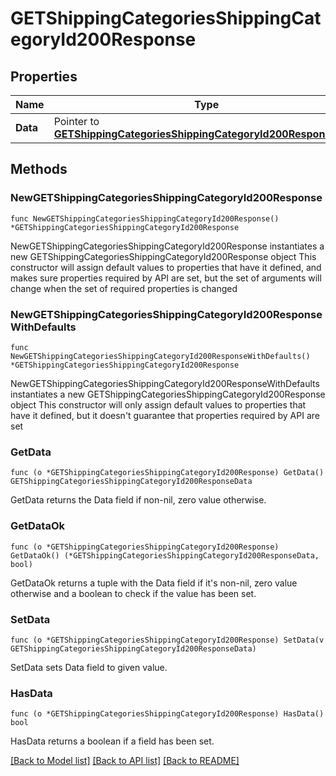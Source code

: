 # GETShippingCategoriesShippingCategoryId200Response

## Properties

Name | Type | Description | Notes
------------ | ------------- | ------------- | -------------
**Data** | Pointer to [**GETShippingCategoriesShippingCategoryId200ResponseData**](GETShippingCategoriesShippingCategoryId200ResponseData.md) |  | [optional] 

## Methods

### NewGETShippingCategoriesShippingCategoryId200Response

`func NewGETShippingCategoriesShippingCategoryId200Response() *GETShippingCategoriesShippingCategoryId200Response`

NewGETShippingCategoriesShippingCategoryId200Response instantiates a new GETShippingCategoriesShippingCategoryId200Response object
This constructor will assign default values to properties that have it defined,
and makes sure properties required by API are set, but the set of arguments
will change when the set of required properties is changed

### NewGETShippingCategoriesShippingCategoryId200ResponseWithDefaults

`func NewGETShippingCategoriesShippingCategoryId200ResponseWithDefaults() *GETShippingCategoriesShippingCategoryId200Response`

NewGETShippingCategoriesShippingCategoryId200ResponseWithDefaults instantiates a new GETShippingCategoriesShippingCategoryId200Response object
This constructor will only assign default values to properties that have it defined,
but it doesn't guarantee that properties required by API are set

### GetData

`func (o *GETShippingCategoriesShippingCategoryId200Response) GetData() GETShippingCategoriesShippingCategoryId200ResponseData`

GetData returns the Data field if non-nil, zero value otherwise.

### GetDataOk

`func (o *GETShippingCategoriesShippingCategoryId200Response) GetDataOk() (*GETShippingCategoriesShippingCategoryId200ResponseData, bool)`

GetDataOk returns a tuple with the Data field if it's non-nil, zero value otherwise
and a boolean to check if the value has been set.

### SetData

`func (o *GETShippingCategoriesShippingCategoryId200Response) SetData(v GETShippingCategoriesShippingCategoryId200ResponseData)`

SetData sets Data field to given value.

### HasData

`func (o *GETShippingCategoriesShippingCategoryId200Response) HasData() bool`

HasData returns a boolean if a field has been set.


[[Back to Model list]](../README.md#documentation-for-models) [[Back to API list]](../README.md#documentation-for-api-endpoints) [[Back to README]](../README.md)


